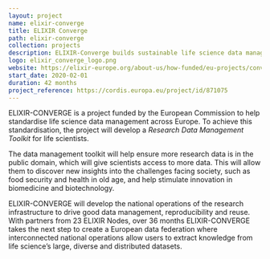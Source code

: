 ```yaml
---
layout: project
name: elixir-converge
title: ELIXIR Converge
path: elixir-converge
collection: projects
description: ELIXIR-Converge builds sustainable life science data management services
logo: elixir_converge_logo.png
website: https://elixir-europe.org/about-us/how-funded/eu-projects/converge
start_date: 2020-02-01
duration: 42 months
project_reference: https://cordis.europa.eu/project/id/871075
---
```


ELIXIR-CONVERGE is a project funded by the European Commission to help standardise life science data management across Europe. 
To achieve this standardisation, the project will develop a _Research Data Management Toolkit_ for life scientists.

The data management toolkit will help ensure more research data is in the public domain, which will give scientists access to more data. 
This will allow them to discover new insights into the challenges facing society, such as food security and health in old age, 
and help stimulate innovation in biomedicine and biotechnology.

ELIXIR-CONVERGE will develop the national operations of the research infrastructure to drive good data management, 
reproducibility and reuse. With partners from 23 ELIXIR Nodes, over 36 months ELIXIR-CONVERGE takes the next step to create a European data federation where interconnected national operations allow users to extract knowledge from life science’s large, 
diverse and distributed datasets.